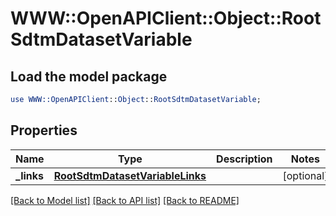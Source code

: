 # WWW::OpenAPIClient::Object::RootSdtmDatasetVariable

## Load the model package
```perl
use WWW::OpenAPIClient::Object::RootSdtmDatasetVariable;
```

## Properties
Name | Type | Description | Notes
------------ | ------------- | ------------- | -------------
**_links** | [**RootSdtmDatasetVariableLinks**](RootSdtmDatasetVariableLinks.md) |  | [optional] 

[[Back to Model list]](../README.md#documentation-for-models) [[Back to API list]](../README.md#documentation-for-api-endpoints) [[Back to README]](../README.md)


